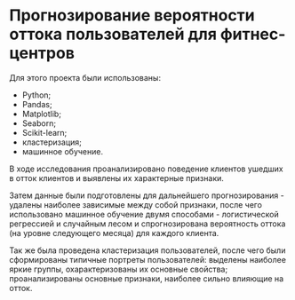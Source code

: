 # Прогнозирование вероятности оттока пользователей для фитнес-центров

Для этого проекта были использованы:
- Python;
- Pandas;
- Matplotlib;
- Seaborn;
- Scikit-learn;
- кластеризация;
- машинное обучение.

В ходе исследования проанализировано поведение клиентов ушедших в отток клиентов и выявлены их характерные признаки.

Затем данные были подготовлены для дальнейшего прогнозирования - удалены наиболее зависимые между собой признаки, после чего использовано машинное обучение двумя способами - логистической регрессией и случайным лесом и спрогнозирована вероятность оттока (на уровне следующего месяца) для каждого клиента.

Так же была проведена кластеризация пользователей, после чего были сформированы типичные портреты пользователей: выделены наиболее яркие группы, охарактеризованы их основные свойства; проанализированы основные признаки, наиболее сильно влияющие на отток.
